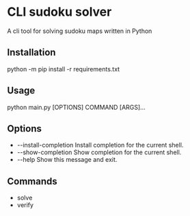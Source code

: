 CLI sudoku solver
=================
A cli tool for solving sudoku maps written in Python

Installation
------------
python -m pip install -r requirements.txt

Usage
-----
python main.py [OPTIONS] COMMAND [ARGS]...

Options
-------
- --install-completion   Install completion for the current shell.
- --show-completion      Show completion for the current shell.
- --help                 Show this message and exit.

Commands
--------
- solve
- verify